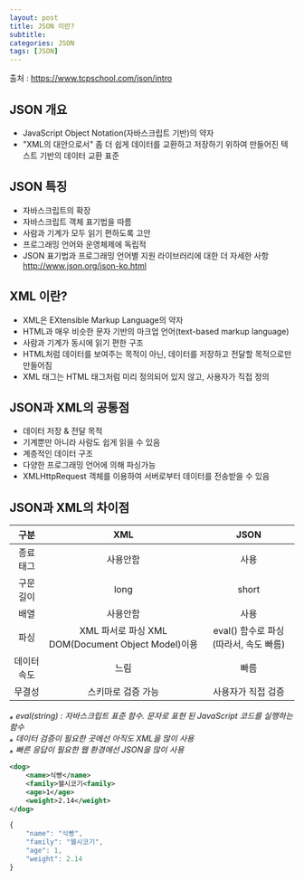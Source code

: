 ```yaml
---
layout: post
title: JSON 이란?
subtitle: 
categories: JSON
tags: [JSON]
---
```

출처 : <https://www.tcpschool.com/json/intro>
## JSON 개요
* JavaScript Object Notation(자바스크립트 기반)의 약자
* "XML의 대안으로서" 좀 더 쉽게 데이터를 교환하고 저장하기 위하여 만들어진 텍스트 기반의 데이터 교환 표준


## JSON 특징
* 자바스크립트의 확장
* 자바스크립트 객체 표기법을 따름
* 사람과 기계가 모두 읽기 편하도록 고안
* 프로그래밍 언어와 운영체제에 독립적
* JSON 표기법과 프로그래밍 언어별 지원 라이브러리에 대한 더 자세한 사항  
  <http://www.json.org/json-ko.html>


## XML 이란?
* XML은 EXtensible Markup Language의 약자 
* HTML과 매우 비슷한 문자 기반의 마크업 언어(text-based markup language)
* 사람과 기계가 동시에 읽기 편한 구조
* HTML처럼 데이터를 보여주는 목적이 아닌, 데이터를 저장하고 전달할 목적으로만 만들어짐
* XML 태그는 HTML 태그처럼 미리 정의되어 있지 않고, 사용자가 직접 정의


## JSON과 XML의 공통점
* 데이터 저장 & 전달 목적
* 기계뿐만 아니라 사람도 쉽게 읽을 수 있음
* 계층적인 데이터 구조
* 다양한 프로그래밍 언어에 의해 파싱가능
* XMLHttpRequest 객체를 이용하여 서버로부터 데이터를 전송받을 수 있음


## JSON과 XML의 차이점

 구분        |   XML            | JSON 
:--------:  | :--------:       | :--------:
 종료 태그    | 사용안함           | 사용 
 구문 길이    | long             | short 
 배열        | 사용안함           | 사용 
 파싱        | XML 파서로 파싱  XML DOM(Document Object Model)이용  | eval() 함수로 파싱  (따라서, 속도 빠름)
 데이터 속도   | 느림              | 빠름 
 무결성       | 스키마로 검증 가능   | 사용자가 직접 검증  

  *⁎ eval(string) : 자바스크립트 표준 함수. 문자로 표현 된 JavaScript 코드를 실행하는 함수*  
  *⁎ 데이터 검증이 필요한 곳에선 아직도 XML을 많이 사용*  
  *⁎ 빠른 응답이 필요한 웹 환경에선 JSON을 많이 사용*

```XML
<dog>
    <name>식빵</name>
    <family>웰시코기<family>
    <age>1</age>
    <weight>2.14</weight>
</dog>
```
```javascript
{
    "name": "식빵",
    "family": "웰시코기",
    "age": 1,
    "weight": 2.14
}
```





<!-- **Here is some bold text**
* 간결하다
* 프로그래밍을 즐기게 해준다
* 개발 속도가 빠르다

## Here is a secondary heading

Here's a useless table:

| Number | Next number | Previous number |
| :------ |:--- | :--- |
| Five | Six | Four |
| Ten | Eleven | Nine |
| Seven | Eight | Six |
| Two | Three | One |


How about a yummy crepe?

![Crepe](https://s3-media3.fl.yelpcdn.com/bphoto/cQ1Yoa75m2yUFFbY2xwuqw/348s.jpg)

It can also be centered!

![Crepe](https://s3-media3.fl.yelpcdn.com/bphoto/cQ1Yoa75m2yUFFbY2xwuqw/348s.jpg){: .center-block :}

Here's a code chunk:

~~~
var foo = function(x) {
  return(x + 5);
}
foo(3)
~~~

And here is the same code with syntax highlighting:

```javascript
var foo = function(x) {
  return(x + 5);
}
foo(3)
```

And here is the same code yet again but with line numbers:

{% highlight javascript linenos %}
var foo = function(x) {
  return(x + 5);
}
foo(3)
{% endhighlight %}

## Boxes
You can add notification, warning and error boxes like this:

### Notification

{: .box-note}
**Note:** This is a notification box.

### Warning

{: .box-warning}
**Warning:** This is a warning box.

### Error

{: .box-error}
**Error:** This is an error box.
-->